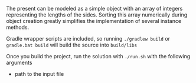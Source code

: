 The present can be modeled as a simple object with an array of integers representing the lengths of the sides.  Sorting this array numerically during object creation greatly simplifies the implementation of several instance methods.

Gradle wrapper scripts are included, so running `./gradlew build` or `gradle.bat build` will build the source into `build/libs`

Once you build the project, run the solution with `./run.sh` with the following arguments
- path to the input file
